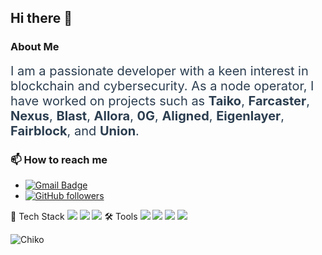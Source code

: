 ## Hi there 👋


### About Me
<span style="font-size: 20px; color: #2c3e50;">I am a passionate developer with a keen interest in blockchain and cybersecurity. As a node operator, I have worked on projects such as <strong>Taiko</strong>, <strong>Farcaster</strong>, <strong>Nexus</strong>, <strong>Blast</strong>, <strong>Allora</strong>, <strong>0G</strong>, <strong>Aligned</strong>, <strong>Eigenlayer</strong>, <strong>Fairblock</strong>, and <strong>Union</strong>.

### 📫 How to reach me
- [![Gmail Badge](https://img.shields.io/badge/meowmeow240712@gmail-c14438?style=flat&logo=Gmail&logoColor=white&link=mailto:meowmeow240712@gmail)](mailto:meowmeow240712@gmail)
- [![GitHub followers](https://img.shields.io/github/followers/rkdeornr0414?label=Follow&style=social)](https://github.com/rkdeornr0414)


🔧 Tech Stack
<img src="https://img.shields.io/badge/c++-00599C.svg?style=for-the-badge&logo=c%2B%2B&logoColor=white" />
<img src="https://img.shields.io/badge/python-3776AB.svg?style=for-the-badge&logo=python&logoColor=white" />
<img src="https://img.shields.io/badge/linux-FCC624.svg?style=for-the-badge&logo=linux&logoColor=black" />
🛠 Tools
<img src="https://img.shields.io/badge/git-F05032.svg?style=for-the-badge&logo=git&logoColor=white" />
<img src="https://img.shields.io/badge/docker-2496ED.svg?style=for-the-badge&logo=docker&logoColor=white" />
<img src="https://img.shields.io/badge/Kubernetes-326CE5.svg?style=for-the-badge&logo=kubernetes&logoColor=white" />
<img src="https://img.shields.io/badge/kalilinux-557C94.svg?style=for-the-badge&logo=kalilinux&logoColor=white" />


![Chiko](https://github-readme-stats.vercel.app/api?username=rkdeornr0414&show_icons=true&theme=radical)

